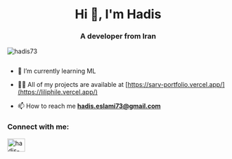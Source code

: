 
<h1 align="center">Hi 👋, I'm Hadis</h1>
<h3 align="center">A developer from Iran</h3>


<p align="left"> <img src="https://komarev.com/ghpvc/?username=hadis73&label=Profile%20views&color=0e75b6&style=flat" alt="hadis73" /> </p>

<p align="left"> <a href="https://twitter.com/" target="blank"><img src="https://img.shields.io/twitter/follow/?logo=twitter&style=for-the-badge" alt="" /></a> </p>

- 🌱 I’m currently learning ML

- 👨‍💻 All of my projects are available at [https://sarv-portfolio.vercel.app/](https://liliphile.vercel.app/)

- 📫 How to reach me **hadis.eslami73@gmail.com**



<h3 align="left">Connect with me:</h3>
<p align="left">
<a href="https://linkedin.com/in/hadis-slm" target="blank"><img align="center" src="https://raw.githubusercontent.com/rahuldkjain/github-profile-readme-generator/master/src/images/icons/Social/linked-in-alt.svg" alt="hadis-slm" height="30" width="40" /></a>
</p>


